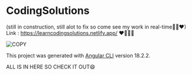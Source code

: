 # CodingSolutions

(still in construction, still alot to fix so come see my work in real-time👍🏾❤)
Link : https://learncodingsolutions.netlify.app/ ❤👨🏾‍💻

![COPY](https://github.com/user-attachments/assets/2d7ed335-c229-4c75-b058-6b6dd3dee390)


This project was generated with [Angular CLI](https://github.com/angular/angular-cli) version 18.2.2.

ALL IS IN HERE SO CHECK IT OUT😄

  
